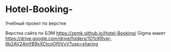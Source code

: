 # Hotel-Booking-

Учебный проект по верстке 

Верстка сайта по БЭМ  https://zemk.github.io/Hotel-Booking/
Gigma макет  https://drive.google.com/drive/folders/1O1cKRvpj-6b2AV24mYB9xXCtcoOf0VvV?usp=sharing
